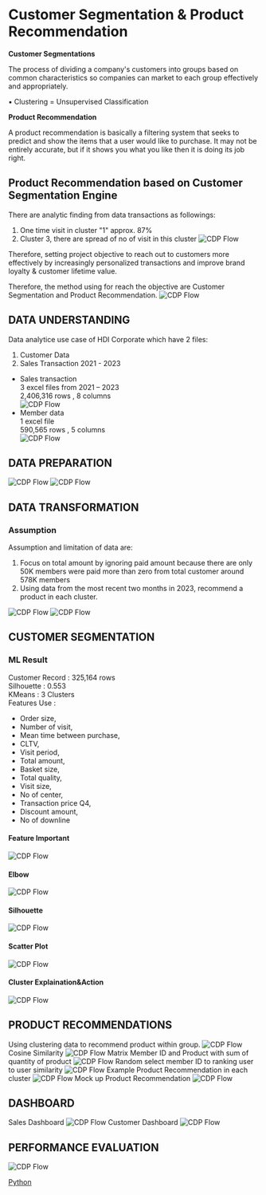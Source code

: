 # Customer Segmentation & Product Recommendation   

**Customer Segmentations**     

The process of dividing a company's customers into groups based on common characteristics so companies can market to each group effectively and appropriately.    

▪ Clustering = Unsupervised Classification    

**Product Recommendation**    

A product recommendation is basically a filtering system that seeks to predict and show the items that a user would like to purchase. It may not be entirely accurate, but if it shows you what you like then it is doing its job right.    

## Product Recommendation based on Customer Segmentation Engine    

There are analytic finding from data transactions as followings:    
1. One time visit in cluster "1" approx. 87%
2. Cluster 3, there are spread of no of visit in this cluster
![CDP Flow](https://github.com/Pinnun/MADT8101-Seminar-in-Advanced-Analytic/blob/445107beea8634d3a3f20d0cb3d6feebd320d5e4/5%20Customer%20Segmentation_Product%20Recommendation/Raw%20Data/No%20of%20customer%20in%20each%20cluster.png)

Therefore, setting project objective to reach out to customers more effectively by increasingly personalized transactions and improve brand loyalty & customer lifetime value.

Therefore, the method using for reach the objective are Customer Segmentation and Product Recommendation. 
![CDP Flow](https://github.com/Pinnun/MADT8101-Seminar-in-Advanced-Analytic/blob/445107beea8634d3a3f20d0cb3d6feebd320d5e4/5%20Customer%20Segmentation_Product%20Recommendation/Raw%20Data/12%20Product%20Recommendation1.png)
## DATA UNDERSTANDING     
Data analytice use case of HDI Corporate which have 2 files:     
1) Customer Data     
2) Sales Transaction 2021 - 2023     
- Sales transaction     
3 excel files from 2021 – 2023     
2,406,316 rows , 8 columns     
![CDP Flow](https://github.com/Pinnun/MADT8101-Seminar-in-Advanced-Analytic/blob/445107beea8634d3a3f20d0cb3d6feebd320d5e4/5%20Customer%20Segmentation_Product%20Recommendation/Raw%20Data/1%20Data%20Understanding%201.png)
- Member data      
1 excel file     
590,565 rows , 5 columns     
![CDP Flow](https://github.com/Pinnun/MADT8101-Seminar-in-Advanced-Analytic/blob/445107beea8634d3a3f20d0cb3d6feebd320d5e4/5%20Customer%20Segmentation_Product%20Recommendation/Raw%20Data/2%20Data%20Understanding%202.png)
## DATA PREPARATION        
![CDP Flow](https://github.com/Pinnun/MADT8101-Seminar-in-Advanced-Analytic/blob/445107beea8634d3a3f20d0cb3d6feebd320d5e4/5%20Customer%20Segmentation_Product%20Recommendation/Raw%20Data/3%20SanityCheck1.png)
![CDP Flow](https://github.com/Pinnun/MADT8101-Seminar-in-Advanced-Analytic/blob/445107beea8634d3a3f20d0cb3d6feebd320d5e4/5%20Customer%20Segmentation_Product%20Recommendation/Raw%20Data/4%20SanityCheck2.png)
## DATA TRANSFORMATION     
### Assumption
Assumption and limitation of data are:     
1. Focus on total amount by ignoring paid amount because there are only 50K members were paid more than zero from total customer around 578K members     
2. Using data from the most recent two months in 2023, recommend a product in each cluster.

![CDP Flow](https://github.com/Pinnun/MADT8101-Seminar-in-Advanced-Analytic/blob/445107beea8634d3a3f20d0cb3d6feebd320d5e4/5%20Customer%20Segmentation_Product%20Recommendation/Raw%20Data/5%20Data%20Transformation1.png)
![CDP Flow](https://github.com/Pinnun/MADT8101-Seminar-in-Advanced-Analytic/blob/445107beea8634d3a3f20d0cb3d6feebd320d5e4/5%20Customer%20Segmentation_Product%20Recommendation/Raw%20Data/6%20Data%20Transformation2.png)
## CUSTOMER SEGMENTATION     
### ML Result     
Customer Record : 325,164 rows     
Silhouette : 0.553      
KMeans : 3 Clusters   
Features Use :
- Order size,     
- Number of visit,      
- Mean time between purchase,      
- CLTV,      
- Visit period,      
- Total amount,      
- Basket size,    
- Total quality,     
- Visit size,      
- No of center,      
- Transaction price Q4,      
- Discount amount,      
- No of downline
#### Feature Important     
![CDP Flow](https://github.com/Pinnun/MADT8101-Seminar-in-Advanced-Analytic/blob/445107beea8634d3a3f20d0cb3d6feebd320d5e4/5%20Customer%20Segmentation_Product%20Recommendation/Raw%20Data/7%20Feature%20Important.png)
#### Elbow
![CDP Flow](https://github.com/Pinnun/MADT8101-Seminar-in-Advanced-Analytic/blob/445107beea8634d3a3f20d0cb3d6feebd320d5e4/5%20Customer%20Segmentation_Product%20Recommendation/Raw%20Data/8%20Elbow.png)
#### Silhouette
![CDP Flow](https://github.com/Pinnun/MADT8101-Seminar-in-Advanced-Analytic/blob/445107beea8634d3a3f20d0cb3d6feebd320d5e4/5%20Customer%20Segmentation_Product%20Recommendation/Raw%20Data/9%20silhouette.jpg)
#### Scatter Plot
![CDP Flow](https://github.com/Pinnun/MADT8101-Seminar-in-Advanced-Analytic/blob/445107beea8634d3a3f20d0cb3d6feebd320d5e4/5%20Customer%20Segmentation_Product%20Recommendation/Raw%20Data/10%20Scatter%20plot.jpg)
#### Cluster Explaination&Action
![CDP Flow](https://github.com/Pinnun/MADT8101-Seminar-in-Advanced-Analytic/blob/445107beea8634d3a3f20d0cb3d6feebd320d5e4/5%20Customer%20Segmentation_Product%20Recommendation/Raw%20Data/11%20Customer%20Segmentation.png)
## PRODUCT RECOMMENDATIONS     
Using clustering data to recommend product within group.
![CDP Flow](https://github.com/Pinnun/MADT8101-Seminar-in-Advanced-Analytic/blob/445107beea8634d3a3f20d0cb3d6feebd320d5e4/5%20Customer%20Segmentation_Product%20Recommendation/Raw%20Data/12%20Product%20Recommendation1.png)
Cosine Similarity
![CDP Flow](https://github.com/Pinnun/MADT8101-Seminar-in-Advanced-Analytic/blob/445107beea8634d3a3f20d0cb3d6feebd320d5e4/5%20Customer%20Segmentation_Product%20Recommendation/Raw%20Data/13%20Product%20Recommendation2.png)
Matrix Member ID and Product with sum of quantity of product
![CDP Flow](https://github.com/Pinnun/MADT8101-Seminar-in-Advanced-Analytic/blob/445107beea8634d3a3f20d0cb3d6feebd320d5e4/5%20Customer%20Segmentation_Product%20Recommendation/Raw%20Data/14%20Product%20Recommendation3.png)
Random select member ID to ranking user to user similarity
![CDP Flow](https://github.com/Pinnun/MADT8101-Seminar-in-Advanced-Analytic/blob/445107beea8634d3a3f20d0cb3d6feebd320d5e4/5%20Customer%20Segmentation_Product%20Recommendation/Raw%20Data/15%20Product%20Recommendation4.png)
Example Product Recommendation in each cluster
![CDP Flow](https://github.com/Pinnun/MADT8101-Seminar-in-Advanced-Analytic/blob/445107beea8634d3a3f20d0cb3d6feebd320d5e4/5%20Customer%20Segmentation_Product%20Recommendation/Raw%20Data/16%20Product%20Recommendation5.png)
Mock up Product Recommendation
![CDP Flow](https://github.com/Pinnun/MADT8101-Seminar-in-Advanced-Analytic/blob/445107beea8634d3a3f20d0cb3d6feebd320d5e4/5%20Customer%20Segmentation_Product%20Recommendation/Raw%20Data/17%20Product%20Recommendation6.png)

## DASHBOARD     
Sales Dashboard
![CDP Flow](https://github.com/Pinnun/MADT8101-Seminar-in-Advanced-Analytic/blob/445107beea8634d3a3f20d0cb3d6feebd320d5e4/5%20Customer%20Segmentation_Product%20Recommendation/Raw%20Data/Sales%20Dashboard.png
)
Customer Dashboard
![CDP Flow](https://github.com/Pinnun/MADT8101-Seminar-in-Advanced-Analytic/blob/445107beea8634d3a3f20d0cb3d6feebd320d5e4/5%20Customer%20Segmentation_Product%20Recommendation/Raw%20Data/Customer.png)

## PERFORMANCE EVALUATION
![CDP Flow](https://github.com/Pinnun/MADT8101-Seminar-in-Advanced-Analytic/blob/445107beea8634d3a3f20d0cb3d6feebd320d5e4/5%20Customer%20Segmentation_Product%20Recommendation/Raw%20Data/18%20Performance%20Evaluation.png)

[Python](https://github.com/Pinnun/MADT8101-Seminar-in-Advanced-Analytic/tree/6bc20a7706e5e3e1440f9a95e078fd6fe8985f3b/5%20Customer%20Segmentation_Product%20Recommendation/Python)
